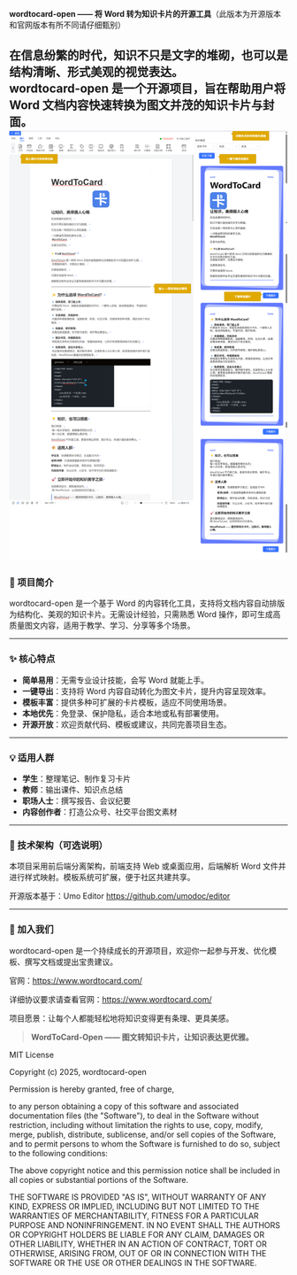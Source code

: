 **wordtocard-open —— 将 Word 转为知识卡片的开源工具**（此版本为开源版本和官网版本有所不同请仔细甄别）

在信息纷繁的时代，知识不只是文字的堆砌，也可以是结构清晰、形式美观的视觉表达。  
**wordtocard-open** 是一个开源项目，旨在帮助用户将 Word 文档内容快速转换为图文并茂的知识卡片与封面。
![gnnnn.png](gnnnn.png)
---

### 🌟 项目简介

wordtocard-open 是一个基于 Word 的内容转化工具，支持将文档内容自动排版为结构化、美观的知识卡片。无需设计经验，只需熟悉 Word 操作，即可生成高质量图文内容，适用于教学、学习、分享等多个场景。

---

### ✨ 核心特点

- **简单易用**：无需专业设计技能，会写 Word 就能上手。
- **一键导出**：支持将 Word 内容自动转化为图文卡片，提升内容呈现效率。
- **模板丰富**：提供多种可扩展的卡片模板，适应不同使用场景。
- **本地优先**：免登录、保护隐私，适合本地或私有部署使用。
- **开源开放**：欢迎贡献代码、模板或建议，共同完善项目生态。
---


### 💡 适用人群

- **学生**：整理笔记、制作复习卡片
- **教师**：输出课件、知识点总结
- **职场人士**：撰写报告、会议纪要
- **内容创作者**：打造公众号、社交平台图文素材

---

### 🧩 技术架构（可选说明）

本项目采用前后端分离架构，前端支持 Web 或桌面应用，后端解析 Word 文件并进行样式映射。模板系统可扩展，便于社区共建共享。

开源版本基于：Umo Editor
https://github.com/umodoc/editor

---


### 🚀 加入我们

wordtocard-open 是一个持续成长的开源项目，欢迎你一起参与开发、优化模板、撰写文档或提出宝贵建议。

官网：https://www.wordtocard.com/

详细协议要求请查看官网：https://www.wordtocard.com/

项目愿景：让每个人都能轻松地将知识变得更有条理、更具美感。

> **WordToCard-Open —— 图文转知识卡片，让知识表达更优雅。**


MIT License

Copyright (c) 2025, wordtocard-open

Permission is hereby granted, free of charge,

to any person obtaining a copy of this software and associated
documentation files (the "Software"),
to deal in the Software without restriction,
including without limitation the rights to use, copy,
modify, merge, publish, distribute, sublicense,
and/or sell copies of the Software,
and to permit persons to whom the Software is furnished to do so,
subject to the following conditions:

The above copyright notice and this
permission notice shall be included in all copies or substantial portions of the Software.

THE SOFTWARE IS PROVIDED "AS IS", WITHOUT WARRANTY OF ANY KIND,
EXPRESS OR IMPLIED, INCLUDING BUT NOT LIMITED TO THE WARRANTIES OF MERCHANTABILITY,
FITNESS FOR A PARTICULAR PURPOSE AND NONINFRINGEMENT.
IN NO EVENT SHALL THE AUTHORS OR COPYRIGHT HOLDERS BE LIABLE FOR ANY CLAIM,
DAMAGES OR OTHER LIABILITY, WHETHER IN AN ACTION OF CONTRACT, TORT OR OTHERWISE,
ARISING FROM,
OUT OF OR IN CONNECTION WITH THE SOFTWARE OR THE USE OR OTHER DEALINGS IN THE SOFTWARE.

